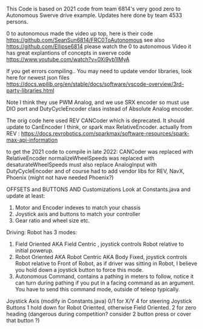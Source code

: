
This Code is based on 2021 code from team 6814's very good zero to Autonomous Swerve drive example.
Updates here done by team 4533 persons.

0 to autonomous made the video up top, here is their code https://github.com/SeanSun6814/FRC0ToAutonomous
see also https://github.com/Ellipse6814
please watch the 0 to autonomous Video it has great explantions of concepts in swerve code https://www.youtube.com/watch?v=0Xi9yb1IMyA


If you get errors compiling..
You may need to update vendor libraries, look here for newest json files
https://docs.wpilib.org/en/stable/docs/software/vscode-overview/3rd-party-libraries.html



Note I think they use PWM Analog, and we use SRX encoder so must use DIO port and DutyCycleEncoder class instead of Absolute Analog encoder.

The orig code here used REV CANCoder which is deprecated. It should update to CanEncoder I think, or spark max RelativeEncoder.
actually from REV : https://docs.revrobotics.com/sparkmax/software-resources/spark-max-api-information

to get the 2021 code to compile in late 2022:
    CANCoder was replaced with RelativeEncoder
    normalizeWheelSpeeds was replaced with desaturateWheelSpeeds
    must also replace AnalogInput with DutyCycleEncoder
and of course had to add vendor libs for REV, NavX, Phoenix (might not have needed Phoenix?)

OFFSETS and BUTTONS AND Customizations
Look at Constants.java and update at least:
1. Motor and Encoder indexes to match your chassis
2. Joystick axis and buttons to match your controller
3. Gear ratio and wheel size etc.

Driving:
Robot has 3 modes:
1. Field Oriented AKA Field Centric , joystick controls Robot relative to initial powerup.
2. Robot Oriented AKA Robot Centric AKA Body Fixed, joystick controls Robot relative to Front of Robot, as if driver was sitting in Robot, I believe you hold down a joystick button to force this mode.
3. Autonomous Command, contains a pathing in meters to follow, notice it can turn during pathing if you put in a facing command as an argument. You have to send this command mode, outside of teleop typically.

Joystick Axis (modify in Constants.java)
0/1 for X/Y
4 for steering
Joystick Buttons
1 hold down for Robot Oriented, otherwise Field Oriented.
2 for zero heading (dangerous during competition? consider 2 button press or cover that button ?)



